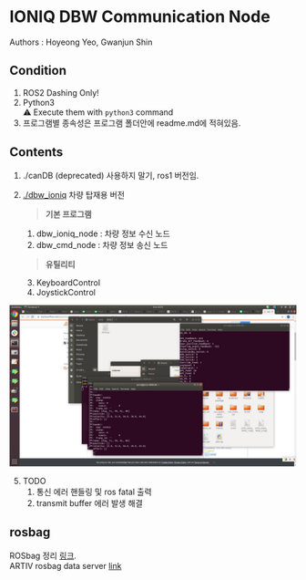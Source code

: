 # IONIQ DBW Communication Node
Authors : Hoyeong Yeo, Gwanjun Shin

## Condition
1. ROS2 Dashing Only!
2. Python3   
:warning: Execute them with `python3` command
3. 프로그램별 종속성은 프로그램 폴더안에 readme.md에 적혀있음.

## Contents
 1. ./canDB (deprecated) 사용하지 말기, ros1 버전임.
 
 2. [./dbw_ioniq](./dbw_ioniq) 차량 탑재용 버전   
    > __기본 프로그램__   
    1. dbw_ioniq_node : 차량 정보 수신 노드   
    2. dbw_cmd_node : 차량 정보 송신 노드   
    > __유틸리티__   
    3. KeyboardControl   
    4. JoystickControl
    
 ![img](pics.png)
 
 5. TODO
    1. 통신 에러 핸들링 및 ros fatal 출력
    2. transmit buffer 에러 발생 해결

## rosbag

ROSbag 정리 [링크](https://github.com/shinkansan/ARTIV/blob/master/rosbag/rosbag_info.md).  
ARTIV rosbag data server [link](http://gofile.me/4o0Gn/k9ZL0YGhc)
